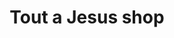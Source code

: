 ---
title: "Tout a Jesus shop"
url: /route-nationale-descahos/tout-a-jesus-shop/
shop: peluquería
---